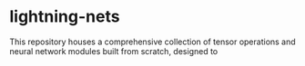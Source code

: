 # lightning-nets
This repository houses a comprehensive collection of tensor operations and neural network modules built from scratch, designed to 
